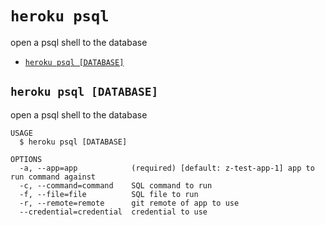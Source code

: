 `heroku psql`
=============

open a psql shell to the database

* [`heroku psql [DATABASE]`](#heroku-psql-database)

## `heroku psql [DATABASE]`

open a psql shell to the database

```
USAGE
  $ heroku psql [DATABASE]

OPTIONS
  -a, --app=app            (required) [default: z-test-app-1] app to run command against
  -c, --command=command    SQL command to run
  -f, --file=file          SQL file to run
  -r, --remote=remote      git remote of app to use
  --credential=credential  credential to use
```

